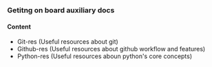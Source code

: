 ### Getitng on board auxiliary docs

#### Content
- Git-res (Useful resources about git)
- Github-res (Useful resources about github workflow and features)
- Python-res (Useful resources aboun python's core concepts)

